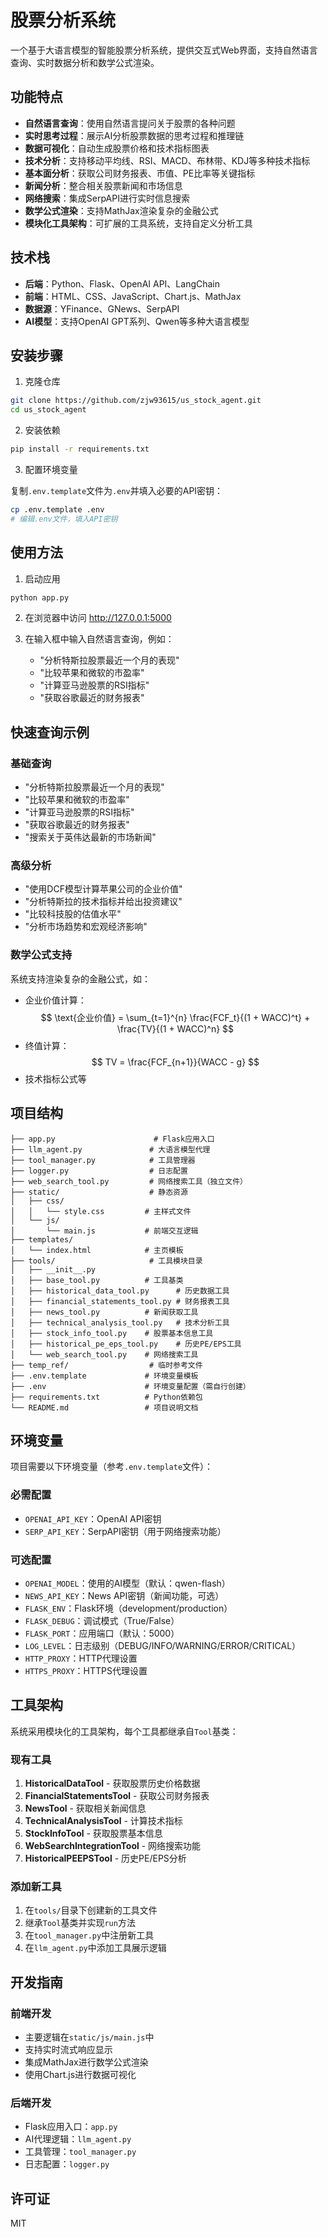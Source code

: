 # 股票分析系统

一个基于大语言模型的智能股票分析系统，提供交互式Web界面，支持自然语言查询、实时数据分析和数学公式渲染。

## 功能特点

- **自然语言查询**：使用自然语言提问关于股票的各种问题
- **实时思考过程**：展示AI分析股票数据的思考过程和推理链
- **数据可视化**：自动生成股票价格和技术指标图表
- **技术分析**：支持移动平均线、RSI、MACD、布林带、KDJ等多种技术指标
- **基本面分析**：获取公司财务报表、市值、PE比率等关键指标
- **新闻分析**：整合相关股票新闻和市场信息
- **网络搜索**：集成SerpAPI进行实时信息搜索
- **数学公式渲染**：支持MathJax渲染复杂的金融公式
- **模块化工具架构**：可扩展的工具系统，支持自定义分析工具

## 技术栈

- **后端**：Python、Flask、OpenAI API、LangChain
- **前端**：HTML、CSS、JavaScript、Chart.js、MathJax
- **数据源**：YFinance、GNews、SerpAPI
- **AI模型**：支持OpenAI GPT系列、Qwen等多种大语言模型

## 安装步骤

1. 克隆仓库

```bash
git clone https://github.com/zjw93615/us_stock_agent.git
cd us_stock_agent
```

2. 安装依赖

```bash
pip install -r requirements.txt
```

3. 配置环境变量

复制`.env.template`文件为`.env`并填入必要的API密钥：

```bash
cp .env.template .env
# 编辑.env文件，填入API密钥
```

## 使用方法

1. 启动应用

```bash
python app.py
```

2. 在浏览器中访问 http://127.0.0.1:5000

3. 在输入框中输入自然语言查询，例如：
   - "分析特斯拉股票最近一个月的表现"
   - "比较苹果和微软的市盈率"
   - "计算亚马逊股票的RSI指标"
   - "获取谷歌最近的财务报表"

## 快速查询示例

### 基础查询
- "分析特斯拉股票最近一个月的表现"
- "比较苹果和微软的市盈率"
- "计算亚马逊股票的RSI指标"
- "获取谷歌最近的财务报表"
- "搜索关于英伟达最新的市场新闻"

### 高级分析
- "使用DCF模型计算苹果公司的企业价值"
- "分析特斯拉的技术指标并给出投资建议"
- "比较科技股的估值水平"
- "分析市场趋势和宏观经济影响"

### 数学公式支持
系统支持渲染复杂的金融公式，如：
- 企业价值计算：$$ \text{企业价值} = \sum_{t=1}^{n} \frac{FCF_t}{(1 + WACC)^t} + \frac{TV}{(1 + WACC)^n} $$
- 终值计算：$$ TV = \frac{FCF_{n+1}}{WACC - g} $$
- 技术指标公式等

## 项目结构

```
├── app.py                      # Flask应用入口
├── llm_agent.py               # 大语言模型代理
├── tool_manager.py            # 工具管理器
├── logger.py                  # 日志配置
├── web_search_tool.py         # 网络搜索工具（独立文件）
├── static/                    # 静态资源
│   ├── css/
│   │   └── style.css         # 主样式文件
│   └── js/
│       └── main.js           # 前端交互逻辑
├── templates/
│   └── index.html            # 主页模板
├── tools/                     # 工具模块目录
│   ├── __init__.py
│   ├── base_tool.py          # 工具基类
│   ├── historical_data_tool.py      # 历史数据工具
│   ├── financial_statements_tool.py # 财务报表工具
│   ├── news_tool.py          # 新闻获取工具
│   ├── technical_analysis_tool.py   # 技术分析工具
│   ├── stock_info_tool.py    # 股票基本信息工具
│   ├── historical_pe_eps_tool.py    # 历史PE/EPS工具
│   └── web_search_tool.py    # 网络搜索工具
├── temp_ref/                  # 临时参考文件
├── .env.template             # 环境变量模板
├── .env                      # 环境变量配置（需自行创建）
├── requirements.txt          # Python依赖包
└── README.md                 # 项目说明文档
```

## 环境变量

项目需要以下环境变量（参考`.env.template`文件）：

### 必需配置
- `OPENAI_API_KEY`：OpenAI API密钥
- `SERP_API_KEY`：SerpAPI密钥（用于网络搜索功能）

### 可选配置
- `OPENAI_MODEL`：使用的AI模型（默认：qwen-flash）
- `NEWS_API_KEY`：News API密钥（新闻功能，可选）
- `FLASK_ENV`：Flask环境（development/production）
- `FLASK_DEBUG`：调试模式（True/False）
- `FLASK_PORT`：应用端口（默认：5000）
- `LOG_LEVEL`：日志级别（DEBUG/INFO/WARNING/ERROR/CRITICAL）
- `HTTP_PROXY`：HTTP代理设置
- `HTTPS_PROXY`：HTTPS代理设置

## 工具架构

系统采用模块化的工具架构，每个工具都继承自`Tool`基类：

### 现有工具
1. **HistoricalDataTool** - 获取股票历史价格数据
2. **FinancialStatementsTool** - 获取公司财务报表
3. **NewsTool** - 获取相关新闻信息
4. **TechnicalAnalysisTool** - 计算技术指标
5. **StockInfoTool** - 获取股票基本信息
6. **WebSearchIntegrationTool** - 网络搜索功能
7. **HistoricalPEEPSTool** - 历史PE/EPS分析

### 添加新工具
1. 在`tools/`目录下创建新的工具文件
2. 继承`Tool`基类并实现`run`方法
3. 在`tool_manager.py`中注册新工具
4. 在`llm_agent.py`中添加工具展示逻辑

## 开发指南

### 前端开发
- 主要逻辑在`static/js/main.js`中
- 支持实时流式响应显示
- 集成MathJax进行数学公式渲染
- 使用Chart.js进行数据可视化

### 后端开发
- Flask应用入口：`app.py`
- AI代理逻辑：`llm_agent.py`
- 工具管理：`tool_manager.py`
- 日志配置：`logger.py`

## 许可证

MIT